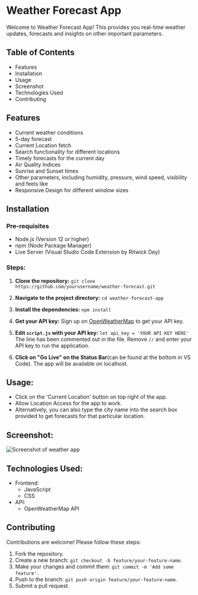# Weather Forecast App

Welcome to Weather Forecast App! This provides you real-time weather updates, forecasts and insights on other important parameters.

## Table of Contents
* Features
* Installation
* Usage
* Screenshot
* Technologies Used
* Contributing

## Features
* Current weather conditions
* 5-day forecast
* Current Location fetch
* Search functionality for different locations
* Timely forecasts for the current day
* Air Quality Indices
* Sunrise and Sunset times
* Other parameters, including humidity, pressure, wind speed, visibility and feels like
* Responsive Design for different window sizes

## Installation
### Pre-requisites
* Node.js (Version 12 or higher)
* npm (Node Package Manager)
* Live Server (Visual Studio Code Extension by Ritwick Dey)

### Steps:
1. **Clone the repository:**
`git clone https://github.com/yourusername/weather-forecast.git`

2. **Navigate to the project directory:**
`cd weather-forecast-app`

3. **Install the dependencies:**
`npm install`

4. **Get your API key:**
Sign up on [OpenWeatherMap](https://openweathermap.org/api) to get your API key.

5. **Edit `script.js` with your API key:**
`let api_key = 'YOUR API KEY HERE'`
The line has been commented out in the file. Remove `//` and enter your API key to run the application.

6. **Click on "Go Live" on the Status Bar**(can be found at the bottom in VS Code).
The app will be available on localhost.

## Usage:
* Click on the 'Current Location' button on top right of the app.
* Allow Location Access for the app to work.
* Alternatively, you can also type the city name into the search box provided to get forecasts for that particular location.

## Screenshot:
![Screenshot of weather app](https://i.imgur.com/7S2FT7w.png)

## Technologies Used:
* Frontend:
    * JavaScript
    * CSS
* API:
    * OpenWeatherMap API

## Contributing
Contributions are welcome! Please follow these steps:
1. Fork the repository.
2. Create a new branch: `git checkout -b feature/your-feature-name`.
3. Make your changes and commit them: `git commit -m 'Add some feature'`.
4. Push to the branch: `git push origin feature/your-feature-name`.
5. Submit a pull request.